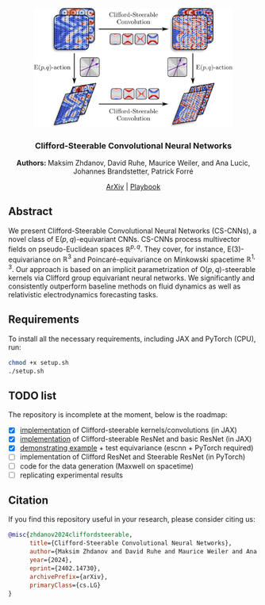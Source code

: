 <div align="center">

<p align="center">
  <a href="https://arxiv.org/abs/2402.14730"><img src="./figures/main_fig.png?raw=True" alt="Figure 1" width="400px"></a>
</p>

<h3>Clifford-Steerable Convolutional Neural Networks</h3>

<b> Authors: </b>Maksim Zhdanov, David Ruhe, Maurice Weiler, and Ana Lucic, Johannes Brandstetter, Patrick Forré 

[ArXiv](https://arxiv.org/abs/2402.14730) | [Playbook](playbook.ipynb)

</div>

## Abstract

We present Clifford-Steerable Convolutional Neural Networks (CS-CNNs), a novel class of $\mathrm{E}(p, q)$-equivariant CNNs. CS-CNNs process multivector fields on pseudo-Euclidean spaces $\mathbb{R}^{p,q}$. They cover, for instance, $\mathrm{E}(3)$-equivariance on $\mathbb{R}^3$ and Poincaré-equivariance on Minkowski spacetime $\mathbb{R}^{1,3}$. Our approach is based on an implicit parametrization of $\mathrm{O}(p,q)$-steerable kernels via Clifford group equivariant neural networks. We significantly and consistently outperform baseline methods on fluid dynamics as well as relativistic electrodynamics forecasting tasks.


## Requirements

To install all the necessary requirements, including JAX and PyTorch (CPU), run:
```sh
chmod +x setup.sh
./setup.sh
```

## TODO list
The repository is incomplete at the moment, below is the roadmap:

- [x] [implementation](modules) of Clifford-steerable kernels/convolutions (in JAX)
- [x] [implementation](models) of Clifford-steerable ResNet and basic ResNet (in JAX)
- [x] [demonstrating example](playbook.ipynb) + test equivariance (escnn + PyTorch required)
- [ ] implementation of Clifford ResNet and Steerable ResNet (in PyTorch)
- [ ] code for the data generation (Maxwell on spacetime)
- [ ] replicating experimental results

## Citation

If you find this repository useful in your research, please consider citing us:

```bibtex
@misc{zhdanov2024cliffordsteerable,
      title={Clifford-Steerable Convolutional Neural Networks}, 
      author={Maksim Zhdanov and David Ruhe and Maurice Weiler and Ana Lucic and Johannes Brandstetter and Patrick Forré},
      year={2024},
      eprint={2402.14730},
      archivePrefix={arXiv},
      primaryClass={cs.LG}
}
```